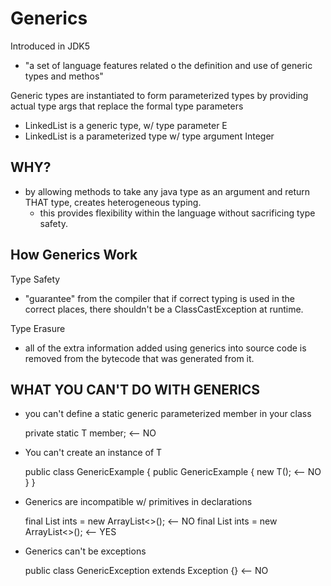 # Generics
Introduced in JDK5
- "a set of language features related o the definition and use of generic types and methos"

Generic types are instantiated to form parameterized types by providing actual type args that 
replace the formal type parameters
- LinkedList<E> is a generic type, w/ type parameter E
- LinkedList<Integer> is a parameterized type w/ type argument Integer

## WHY?
- by allowing methods to take any java type as an argument and return THAT type, creates heterogeneous
typing. 
    - this provides flexibility within the language without sacrificing type safety. 
    
## How Generics Work
Type Safety
- "guarantee" from the compiler that if correct typing is used in the correct places, 
there shouldn't be a ClassCastException at runtime. 

Type Erasure
- all of the extra information added using generics into source code is  removed from the bytecode
that was generated from it. 

## WHAT YOU CAN'T DO WITH GENERICS
- you can't define a static generic parameterized member in your class

    
    private static T member;        <-- NO
    
- You can't create an instance of T


    public class GenericExample<T> {
        public GenericExample {
            new T();            <-- NO
        }
    }
    
- Generics are incompatible w/ primitives in declarations

    
    final List<int> ints = new ArrayList<>();       <-- NO
    final List<Integer> ints = new ArrayList<>();   <-- YES
    
- Generics can't be exceptions


    public class GenericException<T> extends Exception {} <-- NO